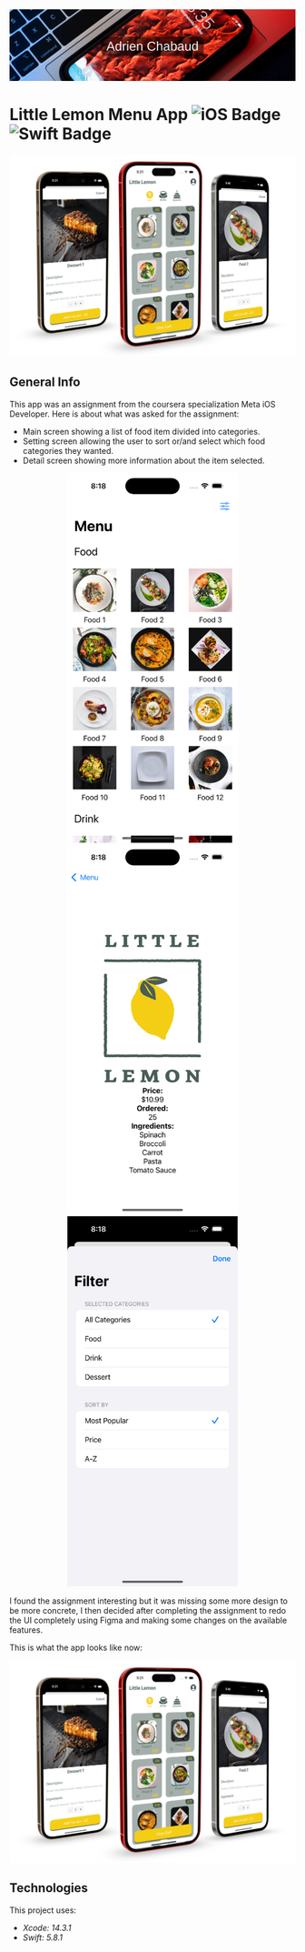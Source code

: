 <!-- 
  Title: LIttleLemonDinnerMenu
  Description: Menu app of a restaurant from a class on coursera
  Author: Adrien CHABAUD
  -->

  <img src="/ReadMe/Adrien_banner.png">

   # Little Lemon Menu App ![iOS Badge](https://img.shields.io/badge/iOS-000000?style=for-the-badge&logo=ios&logoColor=white) ![Swift Badge](https://img.shields.io/badge/Swift%20Version-5-orange) 

<p align="center">
  <img src="/ReadMe/phone_app_mockup.png" width=600>
</p>

## General Info

This app was an assignment from the coursera specialization Meta iOS Developer. Here is about what was asked for the assignment:
* Main screen showing a list of food item divided into categories.
* Setting screen allowing the user to sort or/and select which food categories they wanted.
* Detail screen showing more information about the item selected.

<p align="center">
  <img src="/ReadMe/App_Main_Screenshot_v1.png" width=300 hspace=20><img src="/ReadMe/App_Detail_Screenshot_v1.png" width=300><img src="/ReadMe/App_Settings_Screenshot_v1.png" width=300 hspace=20>
</p>

I found the assignment interesting but it was missing some more design to be more concrete, I then decided after completing the assignment to redo the UI completely using Figma and making some changes on the available features.

This is what the app looks like now:

<p align="center">
  <img src="/ReadMe/phone_app_mockup.png" width=600>
</p>

## Technologies

This project uses:
* *Xcode: 14.3.1*
* *Swift: 5.8.1*
